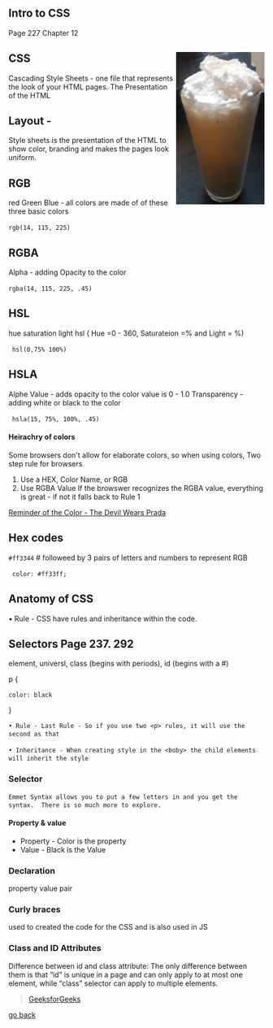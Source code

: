 ## Intro to CSS
Page 227 Chapter 12




## CSS <img src="images/eggnog.jpg" height="300px" align="right">

Cascading Style Sheets - one file that represents the look of your HTML pages. The Presentation of the HTML

## Layout - 
Style sheets is the presentation of the HTML to show color, branding and makes the pages look uniform.

## RGB  
red Green Blue - all colors are made of of these three basic colors

``` rgb(14, 115, 225) ```


## RGBA
Alpha - adding Opacity to the color

``` rgba(14, 115, 225, .45) ```

## HSL 
hue saturation light
hsl ( Hue =0 - 360, Saturateion =% and Light = %)

``` hsl(0,75% 100%)```

## HSLA
Alphe Value - adds opacity to the color  value is 0 - 1.0  Transparency - adding white or black to the color

``` hsla(15, 75%, 100%, .45)```

#### Heirachry of colors
Some browsers don't allow for elaborate colors, so when using colors, Two step rule for browsers
1. Use a HEX, Color Name, or RGB
2. Use RGBA Value
If the browswer recognizes the RGBA value, everything is great - if not it falls back to Rule 1

[Reminder of the Color - The Devil Wears Prada](https://www.youtube.com/watch?v=Yj8mHwvFxMc)

## Hex codes  
``` #ff3344 ``` # followeed by 3 pairs of letters and numbers to represent RGB

``` color: #ff33ff;```


## Anatomy of CSS

• Rule - CSS have rules and inheritance within the code. 

## Selectors  Page 237. 292

element, universl, class (begins with periods), id (begins with a #)


p {
    
    color: black
}

	• Rule - Last Rule - So if you use two <p> rules, it will use the second as that 

	• Inheritance - When creating style in the <boby> the child elements will inherit the style





### Selector 
	Emmet Syntax allows you to put a few letters in and you get the syntax.  There is so much more to explore.  

#### Property & value
- Property - Color is the property
- Value - Black is the Value

### Declaration 

property value pair


### Curly braces  

used to created the code for the CSS and is also used in JS

### Class and ID Attributes

Difference between id and class attribute: The only difference between them is that “id” is unique in a page and can only apply to at most one element, while “class” selector can apply to multiple elements. 
> [GeeksforGeeks](https://www.geeksforgeeks.org/difference-between-an-id-and-class-in-html/#:~:text=Difference%20between%20id%20and%20class,can%20apply%20to%20multiple%20elements.)






[go back](README.md)